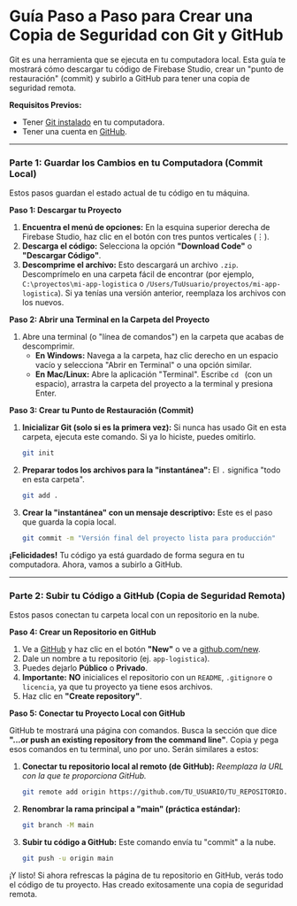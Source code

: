 # Guía Paso a Paso para Crear una Copia de Seguridad con Git y GitHub

Git es una herramienta que se ejecuta en tu computadora local. Esta guía te mostrará cómo descargar tu código de Firebase Studio, crear un "punto de restauración" (commit) y subirlo a GitHub para tener una copia de seguridad remota.

**Requisitos Previos:**
*   Tener [Git instalado](https://git-scm.com/downloads) en tu computadora.
*   Tener una cuenta en [GitHub](https://github.com/).

---

### Parte 1: Guardar los Cambios en tu Computadora (Commit Local)

Estos pasos guardan el estado actual de tu código en tu máquina.

**Paso 1: Descargar tu Proyecto**

1.  **Encuentra el menú de opciones:** En la esquina superior derecha de Firebase Studio, haz clic en el botón con tres puntos verticales (⋮).
2.  **Descarga el código:** Selecciona la opción **"Download Code"** o **"Descargar Código"**.
3.  **Descomprime el archivo:** Esto descargará un archivo `.zip`. Descomprímelo en una carpeta fácil de encontrar (por ejemplo, `C:\proyectos\mi-app-logistica` o `/Users/TuUsuario/proyectos/mi-app-logistica`). Si ya tenías una versión anterior, reemplaza los archivos con los nuevos.

**Paso 2: Abrir una Terminal en la Carpeta del Proyecto**

1.  Abre una terminal (o "línea de comandos") en la carpeta que acabas de descomprimir.
    *   **En Windows:** Navega a la carpeta, haz clic derecho en un espacio vacío y selecciona "Abrir en Terminal" o una opción similar.
    *   **En Mac/Linux:** Abre la aplicación "Terminal". Escribe `cd ` (con un espacio), arrastra la carpeta del proyecto a la terminal y presiona Enter.

**Paso 3: Crear tu Punto de Restauración (Commit)**

1.  **Inicializar Git (solo si es la primera vez):**
    Si nunca has usado Git en esta carpeta, ejecuta este comando. Si ya lo hiciste, puedes omitirlo.
    ```bash
    git init
    ```

2.  **Preparar todos los archivos para la "instantánea":**
    El `.` significa "todo en esta carpeta".
    ```bash
    git add .
    ```

3.  **Crear la "instantánea" con un mensaje descriptivo:**
    Este es el paso que guarda la copia local.
    ```bash
    git commit -m "Versión final del proyecto lista para producción"
    ```

**¡Felicidades!** Tu código ya está guardado de forma segura en tu computadora. Ahora, vamos a subirlo a GitHub.

---

### Parte 2: Subir tu Código a GitHub (Copia de Seguridad Remota)

Estos pasos conectan tu carpeta local con un repositorio en la nube.

**Paso 4: Crear un Repositorio en GitHub**

1.  Ve a [GitHub](https://github.com/) y haz clic en el botón **"New"** o ve a [github.com/new](https://github.com/new).
2.  Dale un nombre a tu repositorio (ej. `app-logistica`).
3.  Puedes dejarlo **Público** o **Privado**.
4.  **Importante:** **NO** inicialices el repositorio con un `README`, `.gitignore` o `licencia`, ya que tu proyecto ya tiene esos archivos.
5.  Haz clic en **"Create repository"**.

**Paso 5: Conectar tu Proyecto Local con GitHub**

GitHub te mostrará una página con comandos. Busca la sección que dice **"...or push an existing repository from the command line"**. Copia y pega esos comandos en tu terminal, uno por uno. Serán similares a estos:

1.  **Conectar tu repositorio local al remoto (de GitHub):**
    *Reemplaza la URL con la que te proporciona GitHub.*
    ```bash
    git remote add origin https://github.com/TU_USUARIO/TU_REPOSITORIO.git
    ```

2.  **Renombrar la rama principal a "main" (práctica estándar):**
    ```bash
    git branch -M main
    ```

3.  **Subir tu código a GitHub:**
    Este comando envía tu "commit" a la nube.
    ```bash
    git push -u origin main
    ```

¡Y listo! Si ahora refrescas la página de tu repositorio en GitHub, verás todo el código de tu proyecto. Has creado exitosamente una copia de seguridad remota.